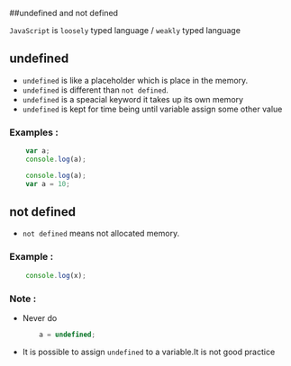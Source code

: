 ##undefined and not defined

`JavaScript` is `loosely` typed language / `weakly` typed  language

## undefined
- `undefined` is like a placeholder which is place in the memory.
- `undefined` is different than `not defined`.
- `undefined` is a speacial keyword it takes up its own memory
- `undefined` is kept for time being until variable assign some other value

### Examples :

```javascript
    var a;
    console.log(a);
```

```javascript
    console.log(a);
    var a = 10;
```

## not defined

- `not defined` means not allocated memory.

### Example : 

```javascript
    console.log(x);
```

### Note :
- Never do 
    ```javascript
        a = undefined;
    ```
- It is possible to assign `undefined` to a variable.It is not good practice